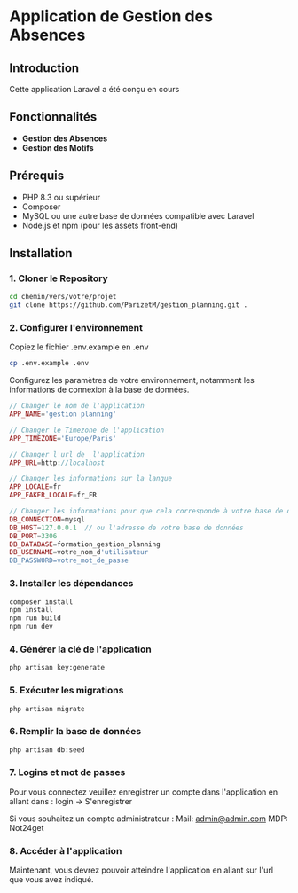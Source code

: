 # Application de Gestion des Absences

## Introduction

Cette application Laravel a été conçu en cours

## Fonctionnalités

- **Gestion des Absences**
- **Gestion des Motifs**

## Prérequis

- PHP 8.3 ou supérieur
- Composer
- MySQL ou une autre base de données compatible avec Laravel
- Node.js et npm (pour les assets front-end)

## Installation

### 1. Cloner le Repository

```bash
cd chemin/vers/votre/projet
git clone https://github.com/ParizetM/gestion_planning.git .
```


### 2. Configurer l'environnement

Copiez le fichier .env.example en .env

```bash
cp .env.example .env
```
Configurez les paramètres de votre environnement, notamment les informations de connexion à la base de données.

```php
// Changer le nom de l'application
APP_NAME='gestion planning'

// Changer le Timezone de l'application
APP_TIMEZONE='Europe/Paris'

// Changer l'url de  l'application
APP_URL=http://localhost

// Changer les informations sur la langue
APP_LOCALE=fr
APP_FAKER_LOCALE=fr_FR

// Changer les informations pour que cela corresponde à votre base de données
DB_CONNECTION=mysql
DB_HOST=127.0.0.1  // ou l'adresse de votre base de données
DB_PORT=3306
DB_DATABASE=formation_gestion_planning
DB_USERNAME=votre_nom_d'utilisateur
DB_PASSWORD=votre_mot_de_passe

```

### 3. Installer les dépendances

```bash
composer install
npm install
npm run build
npm run dev
```

### 4. Générer la clé de l'application

```bash
php artisan key:generate
```

### 5. Exécuter les migrations

```bash
php artisan migrate
```

### 6. Remplir la base de données

```bash
php artisan db:seed
```
### 7. Logins et mot de passes

Pour vous connectez veuillez enregistrer un compte dans l'application en allant dans :
login -> S'enregistrer

Si vous souhaitez un compte administrateur :
Mail: admin@admin.com
MDP: Not24get

### 8. Accéder à l'application

Maintenant, vous devrez pouvoir atteindre l'application en allant sur l'url que vous avez indiqué.
